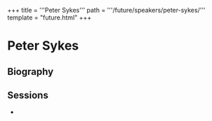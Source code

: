 +++
title = '''Peter Sykes'''
path = '''/future/speakers/peter-sykes/'''
template = "future.html"
+++

<h1>Peter Sykes</h1>
<h2>Biography</h2>
<p></p>
<h2>Sessions</h2>
<ul><li><bound method Session.link of Session(data=SessionData(session_description='', session_end_date_time=datetime.datetime(2024, 7, 2, 12, 15), session_name='Peter Sykes', session_start_date_time=datetime.datetime(2024, 7, 2, 11, 30), session_stub='480DBC1F-1B50-4103-ACCB-D6B6F8C371B6', speaker_category=['Organist'], speakers=['2FC43500-F32D-4BD3-83A9-E2D3CA571378'], timezone_name='Pacific Time', updated_date=datetime.date(2023, 9, 4)), updated=False, deleted=False)></li>

